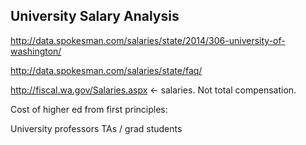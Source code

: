 ## University Salary Analysis

http://data.spokesman.com/salaries/state/2014/306-university-of-washington/

http://data.spokesman.com/salaries/state/faq/

http://fiscal.wa.gov/Salaries.aspx <- salaries. Not total compensation.


Cost of higher ed from first principles:

University professors
TAs / grad students
